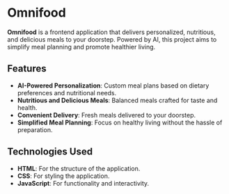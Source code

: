 # Omnifood

**Omnifood** is a frontend application that delivers personalized, nutritious, and delicious meals to your doorstep. Powered by AI, this project aims to simplify meal planning and promote healthier living.

## Features

- **AI-Powered Personalization**: Custom meal plans based on dietary preferences and nutritional needs.
- **Nutritious and Delicious Meals**: Balanced meals crafted for taste and health.
- **Convenient Delivery**: Fresh meals delivered to your doorstep.
- **Simplified Meal Planning**: Focus on healthy living without the hassle of preparation.

## Technologies Used

- **HTML**: For the structure of the application.
- **CSS**: For styling the application.
- **JavaScript**: For functionality and interactivity.

